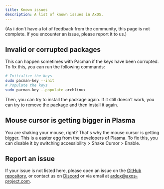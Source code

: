 ```yaml
---
title: Known issues
description: A list of known issues in AxOS.
---
```


(As i don't have a lot of feedback from the community, this page is not complete. If you encounter an issue, please report it to us.)

## Invalid or corrupted packages

This can happen sometimes with Pacman if the keys have been corrupted. To fix this, you can run the following commands:

```bash
# Initialize the keys
sudo pacman-key --init
# Populate the keys
sudo pacman-key --populate archlinux
```
Then, you can try to install the package again. If it still doesn't work, you can try to remove the package and then install it again.

## Mouse cursor is getting bigger in Plasma

You are shaking your mouse, right? That's why the mouse cursor is getting bigger. This is a easter egg from the developers of Plasma. To fix this, you can disable it by switching accessibility > Shake Cursor > Enable.

## Report an issue

If your issue is not listed here, please open an issue on the [GitHub repository](https://github.com/AxOS-project/axos), or contact us on [Discord](https://discord.gg/sG3NBMYg77) or via email at [ardox@axos-project.com](mailto:ardox@axos-project.com).
